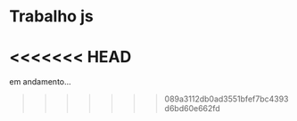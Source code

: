 Trabalho js
============
<<<<<<< HEAD
=======
em andamento...
>>>>>>> 089a3112db0ad3551bfef7bc4393d6bd60e662fd
